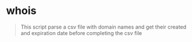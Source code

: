 # whois

> This script parse a csv file with domain names and get their created
and expiration date before completing the csv file
